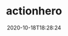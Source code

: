 ---
date: '2020-10-18T18:28:24'
draft: false
metadata:
  description: null
  homepage: ''
  name: actionhero
  owner:
    github_url: https://github.com/princespaghetti
    login: princespaghetti
    name: Anthony Barbieri
    url: ''
  url: https://github.com/princespaghetti/actionhero
tags: []
title: actionhero
type: tool
---